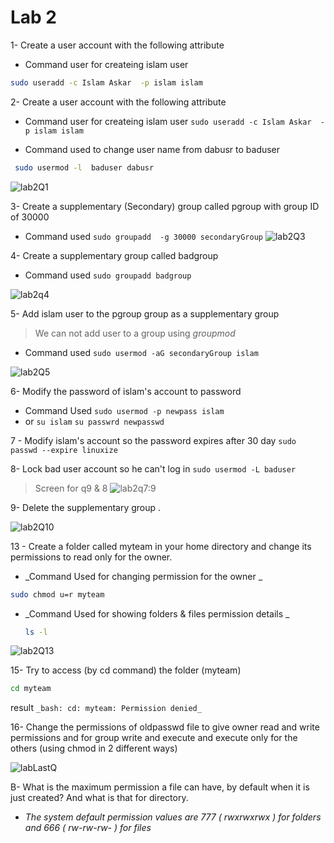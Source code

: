 # Lab 2

1-  Create a user account with the following attribute
  
  - Command user for createing islam user 
   ```sh 
   sudo useradd -c Islam Askar  -p islam islam
   ```


2- Create a user account with the following attribute

  - Command user for createing islam user  `sudo useradd -c Islam Askar  -p islam islam`

  - Command used to  change user name from dabusr to baduser 
 
 ```sh
  sudo usermod -l  baduser dabusr
```
![lab2Q1](https://user-images.githubusercontent.com/52299389/213787467-8cac1809-98cf-4e2d-86cb-379cd3e3a9ec.png)


3- Create a supplementary (Secondary) group called pgroup with group ID of 30000
  - Command used `sudo groupadd  -g 30000 secondaryGroup`
![lab2Q3](https://user-images.githubusercontent.com/52299389/213789955-eeaebe04-7f48-44a9-8a62-7fb42c1fc1b6.png)


4- Create a supplementary group called badgroup
  - Command used `sudo groupadd badgroup`

![lab2q4](https://user-images.githubusercontent.com/52299389/213790971-14e6bf8f-663c-4347-b613-3b33d485045a.png)


5- Add islam user to the pgroup group as a supplementary group
  > We can not add user to a group using _groupmod_ 
  - Command used `sudo usermod -aG secondaryGroup islam`
  
  ![lab2Q5](https://user-images.githubusercontent.com/52299389/213792160-2116518e-afed-4145-bfb2-14f1182e0187.png)


6- Modify the password of islam's account to password
  - Command Used `sudo usermod -p newpass islam` 
  - or 
    `su islam`
    `su passwrd newpasswd`

7 - Modify islam's account so the password expires after 30 day
`sudo passwd --expire linuxize`

8- Lock bad user account so he can't log in
`sudo usermod -L baduser `
> Screen for q9 & 8
![lab2q7:9](https://user-images.githubusercontent.com/52299389/213798269-396214e6-90f1-4df7-aff4-d9f8a9689ee7.png)



9- Delete the supplementary group .

![lab2Q10](https://user-images.githubusercontent.com/52299389/213797679-38779102-5c20-40d8-aaa6-69ac77f8a037.png)

13 - Create a folder called myteam in your home directory and change its permissions to
read only for the owner.

  - _Command Used for changing permission for the owner _ 
```sh
sudo chmod u=r myteam
```

  - _Command Used for showing folders & files permission details _ 
    ```sh
    ls -l 
    ```

![lab2Q13](https://user-images.githubusercontent.com/52299389/213799936-27071621-8616-410c-932b-b9970dbaa9f1.png)

15- Try to access (by cd command) the folder (myteam)
```sh
cd myteam
```
result `_bash: cd: myteam: Permission denied_`

16- Change the permissions of oldpasswd file to give owner read and write
permissions and for group write and execute and execute only for the others
(using chmod in 2 different ways)

  ![labLastQ](https://user-images.githubusercontent.com/52299389/213800992-eec3f620-2a36-4161-a84b-37dbef8901e2.png)
  
 
 
 B- What is the maximum permission a file can have, by default when it is just
created? And what is that for directory.
  - _The system default permission values are 777 ( rwxrwxrwx ) for folders and 666 ( rw-rw-rw- ) for files_
